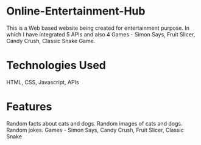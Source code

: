 # Online-Entertainment-Hub
  This is a Web based website being created for entertainment purpose. In which I have integrated 5 APIs and also 4 Games - Simon Says, Fruit Slicer, Candy Crush, Classic Snake Game.

# Technologies Used
  HTML, CSS, Javascript, APIs

# Features
  Random facts about cats and dogs.
  Random images of cats and dogs.
  Random jokes.
  Games - Simon Says, Candy Crush, Fruit Slicer, Classic Snake
